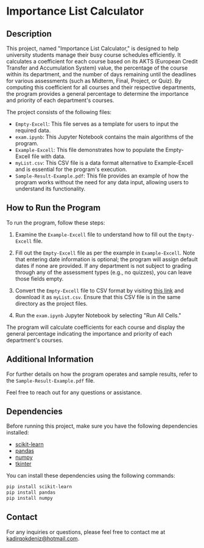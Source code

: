 
# Importance List Calculator

## Description

This project, named "Importance List Calculator," is designed to help university students manage their busy course schedules efficiently. It calculates a coefficient for each course based on its AKTS (European Credit Transfer and Accumulation System) value, the percentage of the course within its department, and the number of days remaining until the deadlines for various assessments (such as Midterm, Final, Project, or Quiz). By computing this coefficient for all courses and their respective departments, the program provides a general percentage to determine the importance and priority of each department's courses.

The project consists of the following files:
- `Empty-Excell`: This file serves as a template for users to input the required data.
- `exam.ipynb`: This Jupyter Notebook contains the main algorithms of the program.
- `Example-Excell`: This file demonstrates how to populate the Empty-Excell file with data.
- `myList.csv`: This CSV file is a data format alternative to Example-Excell and is essential for the program's execution.
- `Sample-Result-Example.pdf`: This file provides an example of how the program works without the need for any data input, allowing users to understand its functionality.

## How to Run the Program

To run the program, follow these steps:

1. Examine the `Example-Excell` file to understand how to fill out the `Empty-Excell` file.

2. Fill out the `Empty-Excell` file as per the example in `Example-Excell`. Note that entering date information is optional; the program will assign default dates if none are provided. If any department is not subject to grading through any of the assessment types (e.g., no quizzes), you can leave those fields empty.

3. Convert the `Empty-Excell` file to CSV format by visiting [this link](https://cloudconvert.com/xlsx-to-csv) and download it as `myList.csv`. Ensure that this CSV file is in the same directory as the project files.

4. Run the `exam.ipynb` Jupyter Notebook by selecting "Run All Cells."

The program will calculate coefficients for each course and display the general percentage indicating the importance and priority of each department's courses.

## Additional Information

For further details on how the program operates and sample results, refer to the `Sample-Result-Example.pdf` file.

Feel free to reach out for any questions or assistance.

## Dependencies

Before running this project, make sure you have the following dependencies installed:

- [scikit-learn](https://scikit-learn.org/stable/index.html)
- [pandas](https://pandas.pydata.org/)
- [numpy](https://numpy.org/)
- [tkinter](https://docs.python.org/3/library/tkinter.html)

You can install these dependencies using the following commands:

```bash
pip install scikit-learn
pip install pandas
pip install numpy
```
## Contact
For any inquiries or questions, please feel free to contact me at kadirqokdeniz@hotmail.com.
